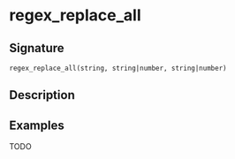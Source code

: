 # regex_replace_all

## Signature

`regex_replace_all(string, string|number, string|number)`

## Description



## Examples

TODO
